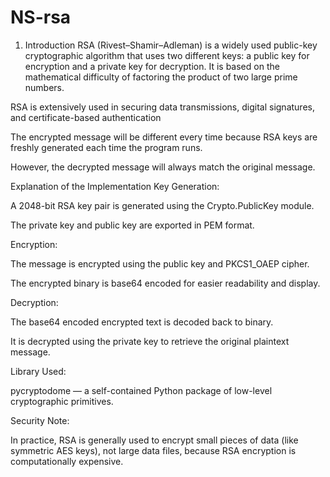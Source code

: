 # NS-rsa
1. Introduction
RSA (Rivest–Shamir–Adleman) is a widely used public-key cryptographic algorithm that uses two different keys: a public key for encryption and a private key for decryption. It is based on the mathematical difficulty of factoring the product of two large prime numbers.

RSA is extensively used in securing data transmissions, digital signatures, and certificate-based authentication


The encrypted message will be different every time because RSA keys are freshly generated each time the program runs.

However, the decrypted message will always match the original message.

Explanation of the Implementation
Key Generation:

A 2048-bit RSA key pair is generated using the Crypto.PublicKey module.

The private key and public key are exported in PEM format.

Encryption:

The message is encrypted using the public key and PKCS1_OAEP cipher.

The encrypted binary is base64 encoded for easier readability and display.

Decryption:

The base64 encoded encrypted text is decoded back to binary.

It is decrypted using the private key to retrieve the original plaintext message.

Library Used:

pycryptodome — a self-contained Python package of low-level cryptographic primitives.

Security Note:

In practice, RSA is generally used to encrypt small pieces of data (like symmetric AES keys), not large data files, because RSA encryption is computationally expensive.
